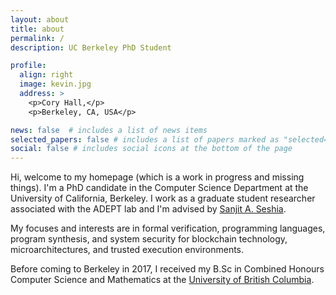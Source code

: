 ```yaml
---
layout: about
title: about
permalink: /
description: UC Berkeley PhD Student

profile:
  align: right
  image: kevin.jpg
  address: >
    <p>Cory Hall,</p>
    <p>Berkeley, CA, USA</p>

news: false  # includes a list of news items
selected_papers: false # includes a list of papers marked as "selected={true}"
social: false # includes social icons at the bottom of the page
---
```


Hi, welcome to my homepage (which is a work in progress and missing things). I'm a PhD candidate in the Computer Science Department at the University of California, Berkeley. I work as a graduate student researcher associated with the ADEPT lab and I'm advised by [Sanjit A. Seshia](http://people.eecs.berkeley.edu/~sseshia/).

My focuses and interests are in formal verification, programming languages, program synthesis, and system security for blockchain technology, microarchitectures, and trusted execution environments.

Before coming to Berkeley in 2017, I received my B.Sc in Combined Honours Computer Science and Mathematics at the [University of British Columbia](https://www.ubc.ca/).
